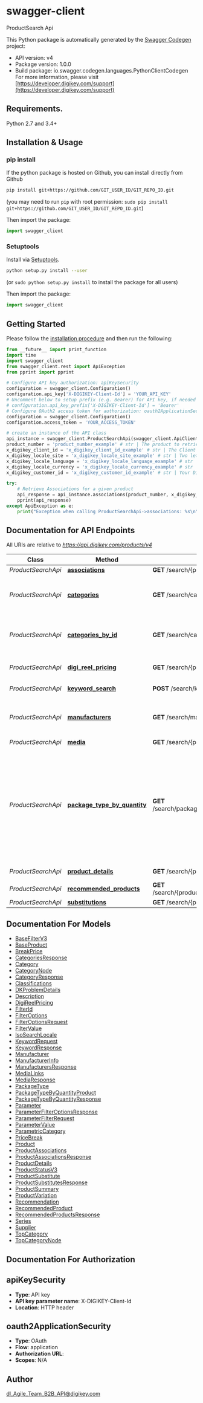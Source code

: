 # swagger-client
ProductSearch Api

This Python package is automatically generated by the [Swagger Codegen](https://github.com/swagger-api/swagger-codegen) project:

- API version: v4
- Package version: 1.0.0
- Build package: io.swagger.codegen.languages.PythonClientCodegen
For more information, please visit [https://developer.digikey.com/support](https://developer.digikey.com/support)

## Requirements.

Python 2.7 and 3.4+

## Installation & Usage
### pip install

If the python package is hosted on Github, you can install directly from Github

```sh
pip install git+https://github.com/GIT_USER_ID/GIT_REPO_ID.git
```
(you may need to run `pip` with root permission: `sudo pip install git+https://github.com/GIT_USER_ID/GIT_REPO_ID.git`)

Then import the package:
```python
import swagger_client 
```

### Setuptools

Install via [Setuptools](http://pypi.python.org/pypi/setuptools).

```sh
python setup.py install --user
```
(or `sudo python setup.py install` to install the package for all users)

Then import the package:
```python
import swagger_client
```

## Getting Started

Please follow the [installation procedure](#installation--usage) and then run the following:

```python
from __future__ import print_function
import time
import swagger_client
from swagger_client.rest import ApiException
from pprint import pprint

# Configure API key authorization: apiKeySecurity
configuration = swagger_client.Configuration()
configuration.api_key['X-DIGIKEY-Client-Id'] = 'YOUR_API_KEY'
# Uncomment below to setup prefix (e.g. Bearer) for API key, if needed
# configuration.api_key_prefix['X-DIGIKEY-Client-Id'] = 'Bearer'
# Configure OAuth2 access token for authorization: oauth2ApplicationSecurity
configuration = swagger_client.Configuration()
configuration.access_token = 'YOUR_ACCESS_TOKEN'

# create an instance of the API class
api_instance = swagger_client.ProductSearchApi(swagger_client.ApiClient(configuration))
product_number = 'product_number_example' # str | The product to retrieve substitutions for.
x_digikey_client_id = 'x_digikey_client_id_example' # str | The Client Id for your App.
x_digikey_locale_site = 'x_digikey_locale_site_example' # str | Two letter code for Digi-Key product website to search on. Different countries sites have different part restrictions, supported languages, and currencies. Acceptable values include: US, CA, JP, UK, DE, AT, BE, DK, FI, GR, IE, IT, LU, NL, NO, PT, ES, KR, HK, SG, CN, TW, AU, FR, IN, NZ, SE, MX, CH, IL, PL, SK, SI, LV, LT, EE, CZ, HU, BG, MY, ZA, RO, TH, PH. (optional)
x_digikey_locale_language = 'x_digikey_locale_language_example' # str | Two letter code for language to search on. Langauge must be supported by the selected site. If searching on keyword, this language is used to find matches. Acceptable values include: en, ja, de, fr, ko, zhs, zht, it, es, he, nl, sv, pl, fi, da, no. (optional)
x_digikey_locale_currency = 'x_digikey_locale_currency_example' # str | Three letter code for Currency to return part pricing for. Currency must be supported by the selected site. Acceptable values include: USD, CAD, JPY, GBP, EUR, HKD, SGD, TWD, KRW, AUD, NZD, INR, DKK, NOK, SEK, ILS, CNY, PLN, CHF, CZK, HUF, RON, ZAR, MYR, THB, PHP. (optional)
x_digikey_customer_id = 'x_digikey_customer_id_example' # str | Your Digi-Key Customer id. If your account has multiple Customer Ids for different regions, this allows you to select one of them. (optional)

try:
    # Retrieve Associations for a given product
    api_response = api_instance.associations(product_number, x_digikey_client_id, x_digikey_locale_site=x_digikey_locale_site, x_digikey_locale_language=x_digikey_locale_language, x_digikey_locale_currency=x_digikey_locale_currency, x_digikey_customer_id=x_digikey_customer_id)
    pprint(api_response)
except ApiException as e:
    print("Exception when calling ProductSearchApi->associations: %s\n" % e)

```

## Documentation for API Endpoints

All URIs are relative to *https://api.digikey.com/products/v4*

Class | Method | HTTP request | Description
------------ | ------------- | ------------- | -------------
*ProductSearchApi* | [**associations**](docs/ProductSearchApi.md#associations) | **GET** /search/{productNumber}/associations | Retrieve Associations for a given product
*ProductSearchApi* | [**categories**](docs/ProductSearchApi.md#categories) | **GET** /search/categories | Returns all Product Categories. Category Id can be used in KeywordRequestDto.Filters.TaxonomyIds to restrict a  keyword search to a given category
*ProductSearchApi* | [**categories_by_id**](docs/ProductSearchApi.md#categories_by_id) | **GET** /search/categories/{categoryId} | Returns Category for given Id. Category Id can be used in KeywordRequestDto.Filters.TaxonomyIds to restrict a  keyword search to a given category
*ProductSearchApi* | [**digi_reel_pricing**](docs/ProductSearchApi.md#digi_reel_pricing) | **GET** /search/{productNumber}/digireelpricing | Calculate the DigiReel pricing for the given DigiKeyProductNumber and RequestedQuantity
*ProductSearchApi* | [**keyword_search**](docs/ProductSearchApi.md#keyword_search) | **POST** /search/keyword | KeywordSearch can search for any product in the Digi-Key catalog.
*ProductSearchApi* | [**manufacturers**](docs/ProductSearchApi.md#manufacturers) | **GET** /search/manufacturers | Returns all Product Manufacturers. ManufacturersId can be used in KeywordRequestDto.Filters.ManufacturerIds to  restrict a keyword search to a given Manufacturer
*ProductSearchApi* | [**media**](docs/ProductSearchApi.md#media) | **GET** /search/{productNumber}/media | Retrieve all media for a given product
*ProductSearchApi* | [**package_type_by_quantity**](docs/ProductSearchApi.md#package_type_by_quantity) | **GET** /search/packagetypebyquantity/{productNumber} | Provide a product number and quantity to receive product information such as pricing, available quantity, and the  best  packaging type for the requested quantity of the product.  For example, given a requested quantity larger than a standard reel, this will return information about the  standard tape and reel as well as either cut tape or DKR depending on the provided preference.  Made for Cut Tape, Tape and Reel, and Digi-Reel products only. Other packaging types can be searched for, but  results may vary.  Locale information is required in the headers for accurate pricing and currencies. Locale defaults to United  States.
*ProductSearchApi* | [**product_details**](docs/ProductSearchApi.md#product_details) | **GET** /search/{productNumber}/productdetails | Retrieve detailed product information including real time pricing and availability.
*ProductSearchApi* | [**recommended_products**](docs/ProductSearchApi.md#recommended_products) | **GET** /search/{productNumber}/recommendedproducts | Returns a list of recommended products for the given Product number.
*ProductSearchApi* | [**substitutions**](docs/ProductSearchApi.md#substitutions) | **GET** /search/{productNumber}/substitutions | Retrieve Substitutions for a given product


## Documentation For Models

 - [BaseFilterV3](docs/BaseFilterV3.md)
 - [BaseProduct](docs/BaseProduct.md)
 - [BreakPrice](docs/BreakPrice.md)
 - [CategoriesResponse](docs/CategoriesResponse.md)
 - [Category](docs/Category.md)
 - [CategoryNode](docs/CategoryNode.md)
 - [CategoryResponse](docs/CategoryResponse.md)
 - [Classifications](docs/Classifications.md)
 - [DKProblemDetails](docs/DKProblemDetails.md)
 - [Description](docs/Description.md)
 - [DigiReelPricing](docs/DigiReelPricing.md)
 - [FilterId](docs/FilterId.md)
 - [FilterOptions](docs/FilterOptions.md)
 - [FilterOptionsRequest](docs/FilterOptionsRequest.md)
 - [FilterValue](docs/FilterValue.md)
 - [IsoSearchLocale](docs/IsoSearchLocale.md)
 - [KeywordRequest](docs/KeywordRequest.md)
 - [KeywordResponse](docs/KeywordResponse.md)
 - [Manufacturer](docs/Manufacturer.md)
 - [ManufacturerInfo](docs/ManufacturerInfo.md)
 - [ManufacturersResponse](docs/ManufacturersResponse.md)
 - [MediaLinks](docs/MediaLinks.md)
 - [MediaResponse](docs/MediaResponse.md)
 - [PackageType](docs/PackageType.md)
 - [PackageTypeByQuantityProduct](docs/PackageTypeByQuantityProduct.md)
 - [PackageTypeByQuantityResponse](docs/PackageTypeByQuantityResponse.md)
 - [Parameter](docs/Parameter.md)
 - [ParameterFilterOptionsResponse](docs/ParameterFilterOptionsResponse.md)
 - [ParameterFilterRequest](docs/ParameterFilterRequest.md)
 - [ParameterValue](docs/ParameterValue.md)
 - [ParametricCategory](docs/ParametricCategory.md)
 - [PriceBreak](docs/PriceBreak.md)
 - [Product](docs/Product.md)
 - [ProductAssociations](docs/ProductAssociations.md)
 - [ProductAssociationsResponse](docs/ProductAssociationsResponse.md)
 - [ProductDetails](docs/ProductDetails.md)
 - [ProductStatusV3](docs/ProductStatusV3.md)
 - [ProductSubstitute](docs/ProductSubstitute.md)
 - [ProductSubstitutesResponse](docs/ProductSubstitutesResponse.md)
 - [ProductSummary](docs/ProductSummary.md)
 - [ProductVariation](docs/ProductVariation.md)
 - [Recommendation](docs/Recommendation.md)
 - [RecommendedProduct](docs/RecommendedProduct.md)
 - [RecommendedProductsResponse](docs/RecommendedProductsResponse.md)
 - [Series](docs/Series.md)
 - [Supplier](docs/Supplier.md)
 - [TopCategory](docs/TopCategory.md)
 - [TopCategoryNode](docs/TopCategoryNode.md)


## Documentation For Authorization


## apiKeySecurity

- **Type**: API key
- **API key parameter name**: X-DIGIKEY-Client-Id
- **Location**: HTTP header

## oauth2ApplicationSecurity

- **Type**: OAuth
- **Flow**: application
- **Authorization URL**: 
- **Scopes**: N/A


## Author

dl_Agile_Team_B2B_API@digikey.com

